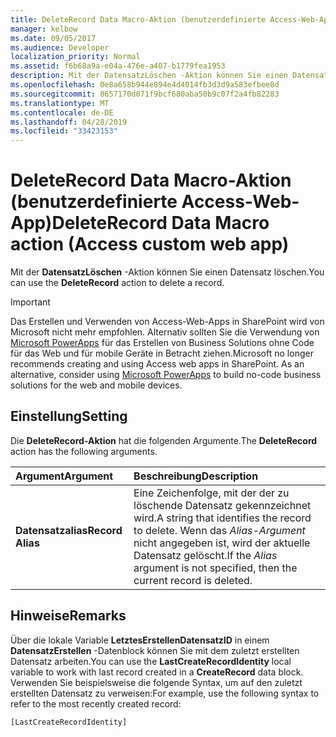 ```yaml
---
title: DeleteRecord Data Macro-Aktion (benutzerdefinierte Access-Web-App)
manager: kelbow
ms.date: 09/05/2017
ms.audience: Developer
localization_priority: Normal
ms.assetid: f6b68a9a-e04a-476e-a407-b1779fea1953
description: Mit der DatensatzLöschen -Aktion können Sie einen Datensatz löschen.
ms.openlocfilehash: 0e8a658b944e894e4d4014fb3d3d9a583efbee8d
ms.sourcegitcommit: 8657170d071f9bcf680aba50b9c07f2a4fb82283
ms.translationtype: MT
ms.contentlocale: de-DE
ms.lasthandoff: 04/28/2019
ms.locfileid: "33423153"
---
```

# <a name="deleterecord-data-macro-action-access-custom-web-app"></a><span data-ttu-id="1fefb-103">DeleteRecord Data Macro-Aktion (benutzerdefinierte Access-Web-App)</span><span class="sxs-lookup"><span data-stu-id="1fefb-103">DeleteRecord Data Macro action (Access custom web app)</span></span>

<span data-ttu-id="1fefb-104">Mit der **DatensatzLöschen** -Aktion können Sie einen Datensatz löschen.</span><span class="sxs-lookup"><span data-stu-id="1fefb-104">You can use the **DeleteRecord** action to delete a record.</span></span> 
  
> [!IMPORTANT]
> <span data-ttu-id="1fefb-p101">Das Erstellen und Verwenden von Access-Web-Apps in SharePoint wird von Microsoft nicht mehr empfohlen. Alternativ sollten Sie die Verwendung von [Microsoft PowerApps](https://powerapps.microsoft.com/en-us/) für das Erstellen von Business Solutions ohne Code für das Web und für mobile Geräte in Betracht ziehen.</span><span class="sxs-lookup"><span data-stu-id="1fefb-p101">Microsoft no longer recommends creating and using Access web apps in SharePoint. As an alternative, consider using [Microsoft PowerApps](https://powerapps.microsoft.com/en-us/) to build no-code business solutions for the web and mobile devices.</span></span> 
  
## <a name="setting"></a><span data-ttu-id="1fefb-107">Einstellung</span><span class="sxs-lookup"><span data-stu-id="1fefb-107">Setting</span></span>

<span data-ttu-id="1fefb-108">Die **DeleteRecord-Aktion** hat die folgenden Argumente.</span><span class="sxs-lookup"><span data-stu-id="1fefb-108">The **DeleteRecord** action has the following arguments.</span></span> 
  
|<span data-ttu-id="1fefb-109">**Argument**</span><span class="sxs-lookup"><span data-stu-id="1fefb-109">**Argument**</span></span>|<span data-ttu-id="1fefb-110">**Beschreibung**</span><span class="sxs-lookup"><span data-stu-id="1fefb-110">**Description**</span></span>|
|:-----|:-----|
|<span data-ttu-id="1fefb-111">**Datensatzalias**</span><span class="sxs-lookup"><span data-stu-id="1fefb-111">**Record Alias**</span></span> <br/> |<span data-ttu-id="1fefb-112">Eine Zeichenfolge, mit der der zu löschende Datensatz gekennzeichnet wird.</span><span class="sxs-lookup"><span data-stu-id="1fefb-112">A string that identifies the record to delete.</span></span> <span data-ttu-id="1fefb-113">Wenn das  *Alias-Argument*  nicht angegeben ist, wird der aktuelle Datensatz gelöscht.</span><span class="sxs-lookup"><span data-stu-id="1fefb-113">If the  *Alias*  argument is not specified, then the current record is deleted.</span></span>  <br/> |
   
## <a name="remarks"></a><span data-ttu-id="1fefb-114">Hinweise</span><span class="sxs-lookup"><span data-stu-id="1fefb-114">Remarks</span></span>

<span data-ttu-id="1fefb-115">Über die lokale Variable **LetztesErstellenDatensatzID** in einem **DatensatzErstellen** -Datenblock können Sie mit dem zuletzt erstellten Datensatz arbeiten.</span><span class="sxs-lookup"><span data-stu-id="1fefb-115">You can use the **LastCreateRecordIdentity** local variable to work with last record created in a **CreateRecord** data block.</span></span> <span data-ttu-id="1fefb-116">Verwenden Sie beispielsweise die folgende Syntax, um auf den zuletzt erstellten Datensatz zu verweisen:</span><span class="sxs-lookup"><span data-stu-id="1fefb-116">For example, use the following syntax to refer to the most recently created record:</span></span> 
  
`[LastCreateRecordIdentity]`


